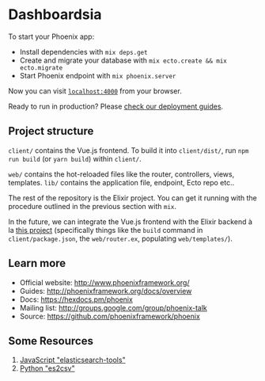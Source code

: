 # Dashboardsia

To start your Phoenix app:

  * Install dependencies with `mix deps.get`
  * Create and migrate your database with `mix ecto.create && mix ecto.migrate`
  * Start Phoenix endpoint with `mix phoenix.server`

Now you can visit [`localhost:4000`](http://localhost:4000) from your browser.

Ready to run in production? Please [check our deployment guides](http://www.phoenixframework.org/docs/deployment).

## Project structure
`client/` contains the Vue.js frontend. To build it into `client/dist/`, run `npm run build` (or `yarn build`) within `client/`.

`web/` contains the hot-reloaded files like the router, controllers, views, templates. `lib/` contains the application file, endpoint, Ecto repo etc..

The rest of the repository is the Elixir project. You can get it running with the procedure outlined in the previous section with `mix`.

In the future, we can integrate the Vue.js frontend with the Elixir backend à la [this project](https://github.com/Angarsk8/Loopa-News/blob/master/web/router.ex) (specifically things like the `build` command in `client/package.json`, the `web/router.ex`, populating `web/templates/`). 

## Learn more

  * Official website: http://www.phoenixframework.org/
  * Guides: http://phoenixframework.org/docs/overview
  * Docs: https://hexdocs.pm/phoenix
  * Mailing list: http://groups.google.com/group/phoenix-talk
  * Source: https://github.com/phoenixframework/phoenix

## Some Resources
1. [JavaScript "elasticsearch-tools"](https://github.com/skratchdot/elasticsearch-tools)
2. [Python "es2csv"](https://github.com/taraslayshchuk/es2csv)
